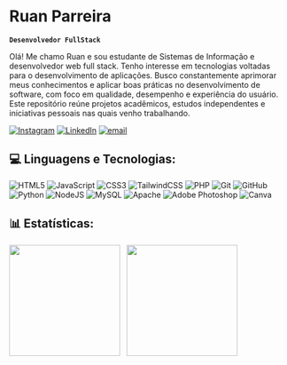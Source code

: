 # Ruan Parreira

**`Desenvolvedor FullStack`**

Olá! Me chamo Ruan e sou estudante de Sistemas de Informação e desenvolvedor web full stack. Tenho interesse em tecnologias voltadas para o desenvolvimento de aplicações. Busco constantemente aprimorar meus conhecimentos e aplicar boas práticas no desenvolvimento de software, com foco em qualidade, desempenho e experiência do usuário. Este repositório reúne projetos acadêmicos, estudos independentes e iniciativas pessoais nas quais venho trabalhando.

[![Instagram](https://img.shields.io/badge/Instagram-%23E4405F.svg?logo=Instagram&logoColor=white)](https://instagram.com/ruan.parreira) [![LinkedIn](https://img.shields.io/badge/LinkedIn-%230077B5.svg?logo=linkedin&logoColor=white)](https://linkedin.com/in/ruan-parreira-0a4332279) [![email](https://img.shields.io/badge/Email-D14836?logo=gmail&logoColor=white)](mailto:ruanparreira22@gmail.com)

## 💻 Linguagens e Tecnologias:

![HTML5](https://img.shields.io/badge/html5-%23E34F26.svg?style=for-the-badge&logo=html5&logoColor=white) ![JavaScript](https://img.shields.io/badge/javascript-%23323330.svg?style=for-the-badge&logo=javascript&logoColor=%23F7DF1E) ![CSS3](https://img.shields.io/badge/css3-%231572B6.svg?style=for-the-badge&logo=css3&logoColor=white) ![TailwindCSS](https://img.shields.io/badge/tailwindcss-%2338B2AC.svg?style=for-the-badge&logo=tailwind-css&logoColor=white) ![PHP](https://img.shields.io/badge/php-%23777BB4.svg?style=for-the-badge&logo=php&logoColor=white) ![Git](https://img.shields.io/badge/git-%23F05033.svg?style=for-the-badge&logo=git&logoColor=white) ![GitHub](https://img.shields.io/badge/github-%23121011.svg?style=for-the-badge&logo=github&logoColor=white) ![Python](https://img.shields.io/badge/python-3670A0?style=for-the-badge&logo=python&logoColor=ffdd54) ![NodeJS](https://img.shields.io/badge/node.js-6DA55F?style=for-the-badge&logo=node.js&logoColor=white) ![MySQL](https://img.shields.io/badge/mysql-4479A1.svg?style=for-the-badge&logo=mysql&logoColor=white) ![Apache](https://img.shields.io/badge/apache-%23D42029.svg?style=for-the-badge&logo=apache&logoColor=white) ![Adobe Photoshop](https://img.shields.io/badge/adobe%20photoshop-%2331A8FF.svg?style=for-the-badge&logo=adobe%20photoshop&logoColor=white) ![Canva](https://img.shields.io/badge/Canva-%2300C4CC.svg?style=for-the-badge&logo=Canva&logoColor=white)


## 📊 Estatísticas:

<p>
  <img src="https://github-readme-stats.vercel.app/api?username=RuanParreira&theme=dark&hide_border=true&include_all_commits=false&count_private=false&locale=pt-br" height="200"/>
  &nbsp; 
  <img src="https://github-readme-stats.vercel.app/api/top-langs/?username=RuanParreira&theme=dark&hide_border=true&include_all_commits=false&count_private=false&layout=compact&locale=pt-br" height="200"/>
</p>




